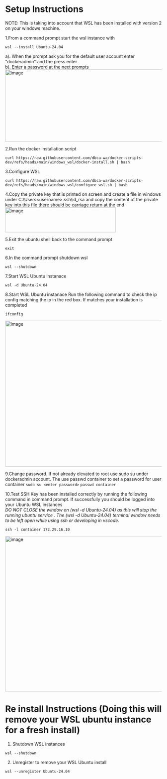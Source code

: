 # Setup Instructions

NOTE: This is taking into account that WSL has been installed with version 2 on your windows machine. 

1.From a command prompt start the wsl instance with 
```
wsl --install Ubuntu-24.04
```
a). When the prompt ask you for the default user account enter "dockeradmin" and the press enter    
b). Enter a password at the next prompts   
<img width="898" height="232" alt="image" src="https://github.com/user-attachments/assets/696c47dd-0af9-44f6-96b5-19dab53a34ba" />   

2.Run the docker installation script    
```
curl https://raw.githubusercontent.com/dbca-wa/docker-scripts-dev/refs/heads/main/windows_wsl/docker-install.sh | bash
```
3.Configure WSL
```
curl https://raw.githubusercontent.com/dbca-wa/docker-scripts-dev/refs/heads/main/windows_wsl/configure_wsl.sh | bash
```
4.Copy the private key that is printed on screen and create a file in windows under C:\Users\<username>\.ssh\id_rsa and copy the content of the private key into this file there should be
carriage return at the end
<img width="356" height="80" alt="image" src="https://github.com/user-attachments/assets/a579f8be-7518-4508-b974-f1a0653025d8" />

5.Exit the ubuntu shell back to the command prompt
```
exit
```
6.In the command prompt shutdown wsl
```
wsl --shutdown
```
7.Start WSL Ubuntu instanace
```
wsl -d Ubuntu-24.04
```
8.Start WSL Ubuntu instanace
Run the following command to check the ip config matching the ip in the red box.  If matches your installation is completed
```
ifconfig
```
<img width="796" height="469" alt="image" src="https://github.com/user-attachments/assets/7e2a98eb-6f60-4e10-b040-0bc7f1ba39bf" />

9.Change password.   If not already elevated to root use sudo su under dockeradmin account.  The use passwd container to set a password for user container
    ```
    sudo su <enter password>
    ```
    ```
    passwd container
    ```
    
10.Test SSH Key has been installed correctly by running the following command in command prompt.  If successfully you should be logged into your Ubuntu WSL instances   
   *DO NOT CLOSE the window on (wsl -d Ubuntu-24.04) as this will stop the running ubuntu service .  The (wsl -d Ubuntu-24.04) terminal window needs to be left open while using ssh or developing in vscode.*
   
```
ssh -l container 172.29.16.10
```
   
<img width="955" height="499" alt="image" src="https://github.com/user-attachments/assets/c0941998-4c79-4fb7-9edf-e719cb5fd22e" />


# Re install Instructions (Doing this will remove your WSL ubuntu instance for a fresh install)
1.  Shutdown WSL instances
```
wsl --shutdown
```
2. Unregister to remove your WSL Ubuntu install
```
wsl --unregister Ubuntu-24.04
```
    

